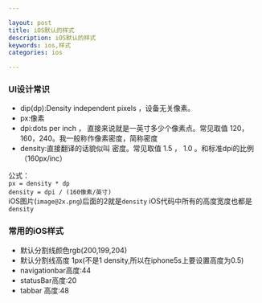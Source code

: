 ```yaml
---

layout: post
title: iOS默认的样式
description: iOS默认的样式
keywords: ios,样式
categories: ios

---
```


### UI设计常识
+ dip(dp):Density independent pixels ，设备无关像素。
+ px:像素
+ dpi:dots per inch ， 直接来说就是一英寸多少个像素点。常见取值 120，160，240。我一般称作像素密度，简称密度
+ density:直接翻译的话貌似叫 密度。常见取值 1.5 ， 1.0 。和标准dpi的比例（160px/inc）


公式：  
`px = density * dp`  
`density = dpi / (160像素/英寸)`  
iOS图片(`image@2x.png`)后面的2就是`density` 
iOS代码中所有的高度宽度也都是`density`
### 常用的iOS样式
+ 默认分割线颜色rgb(200,199,204)
+ 默认分割线高度 1px(不是1 density,所以在iphone5s上要设置高度为0.5)
+ navigationbar高度:44
+ statusBar高度:20
+ tabbar 高度:48